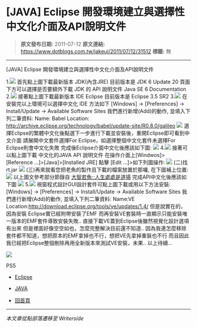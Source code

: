 # [JAVA] Eclipse 開發環境建立與選擇性中文化介面及API說明文件

> **原文發布日期:** 2011-07-12
> **原文連結:** https://www.dotblogs.com.tw/jakeuj/2011/07/12/31512
> **標籤:** 無

---

[JAVA] Eclipse 開發環境建立與選擇性中文化介面及API說明文件

1.[![](http://java.sun.com/im/logo_oracle_footer.gif)](http://java.sun.com/javase/downloads/index.jsp)
首先點上圖下載最新版本 JDK(內含JRE) 目前版本是 JDK 6 Update 20
頁面下方可以選擇是否要額外下載 JDK 的 API 說明文件 Java SE 6 Documentation
2.[![](http://www.eclipse.org/eclipse.org-common/themes/Nova/images/eclipse.png)](http://www.eclipse.org/downloads/)
接著點上圖下載最新版本 IDE Eclipse 目前版本是 Eclipse 3.5 SR2
3.[![](http://www.eclipse.org/images/egg-incubation.png)](http://www.eclipse.org/babel/)
在安裝完以上環境可以選擇中文化 IDE 方法如下
[Windows] -> [Preferences] -> Install/Update -> Available Software Sites
我們進行新增(Add)的動作, 並填入下列二筆資料:
Name: Babel
Location: http://archive.eclipse.org/technology/babel/update-site/R0.8.0/galileo
![](http://img64.imageshack.us/img64/1454/15704602.jpg)
選擇Eclipse的繁體中文化後點選下一步進行下載並安裝後，重開Eclipse即可看到中文介面
請展開中文套件選擇For Eclipse，如選擇整個中文化套件未選擇For Eclipse則會中文化失敗
完成後Eclipse介面中文化後應該如下圖:
![](http://img191.imageshack.us/img191/7117/16644672.jpg)
4.[![](http://dev.eclipse.org/large_icons/actions/bookmark-new.png)](http://of.openfoundry.org/download_path/java4zhtw/1.6.20081225/com.sun.java.doc.sdk.1.6_tw_Kuo_chaoyi_v20081225.zip)
接著可以點上圖下載 中文化的JAVA API 說明文件
在操作介面上[Windwos]>[Reference ...]>[Java]>[Installed JRE] 點擊 [Edit ...]>如下列圖操作:
[![](http://2.bp.blogspot.com/_Sx-9Cwd1BEg/SU_FjIyYQbI/AAAAAAAABy0/XR_cbjFJ1ZM/s400/eclipse3.4.tw.chaoyi.kuo.03.png)](http://2.bp.blogspot.com/_Sx-9Cwd1BEg/SU_FjIyYQbI/AAAAAAAABy0/XR_cbjFJ1ZM/s1600-h/eclipse3.4.tw.chaoyi.kuo.03.png)
(二)找 rt.jar
[![](http://4.bp.blogspot.com/_Sx-9Cwd1BEg/SU_GT7rrVgI/AAAAAAAABy8/o-YizabEgqA/s400/eclipse3.4.tw.chaoyi.kuo.04.png)](http://4.bp.blogspot.com/_Sx-9Cwd1BEg/SU_GT7rrVgI/AAAAAAAABy8/o-YizabEgqA/s1600-h/eclipse3.4.tw.chaoyi.kuo.04.png)
(三)再來就看您把老魚的製作且下載的檔案放置於那囉, 在下圖補上位置:
[![](http://3.bp.blogspot.com/_Sx-9Cwd1BEg/SU_HLxxyNTI/AAAAAAAABzE/a6XcXfCwmCY/s400/eclipse3.4.tw.chaoyi.kuo.05.png)](http://3.bp.blogspot.com/_Sx-9Cwd1BEg/SU_HLxxyNTI/AAAAAAAABzE/a6XcXfCwmCY/s1600-h/eclipse3.4.tw.chaoyi.kuo.05.png)
以上圖文參考部分節錄自 [大智若魚::人生處處是道場](http://oss-tw.blogspot.com/)
完成API中文化後應該如下圖
![](http://img190.imageshack.us/img190/1876/69920050.jpg)
5.[![](http://www.eclipse.org/eclipse.org-common/themes/Nova/images/eclipse.png)](http://www.eclipse.org/vep/downloads/)
視窗程式設計GUI設計套件可點上圖下載或用以下方法安裝:
[Windows] -> [Preferences] -> Install/Update -> Available Software Sites
我們進行新增(Add)的動作, 並填入下列二筆資料:
Name:VE
Location:<http://download.eclipse.org/tools/ve/updates/1.4/>
但是說實在的，因為安裝 Eclipse實已經附帶安裝了EMF
而再安裝VE套裝時一直顯示只能安裝唯一版本的EMF套件導致安裝失敗..
直接下載VE蓋到Eclipse後雖然視覺化設計選項有出來
但是裡面好像空空如也，怎麼完整解決目前還不知道..
因為我連怎麼移除套件都不知道，想把原本的EMF拿掉也不行，想把VE先拿掉重裝也不行
而且因此我已經把Eclipse整個刪除再用全新版本來測試VE安裝，未果..
以上待續...

![](https://card.psnprofiles.com/1/jakeuj.png)

PS5

* [Eclipse](/jakeuj/Tags?qq=Eclipse)
* [JAVA](/jakeuj/Tags?qq=JAVA)

* [回首頁](/jakeuj)

---

*本文章從點部落遷移至 Writerside*
